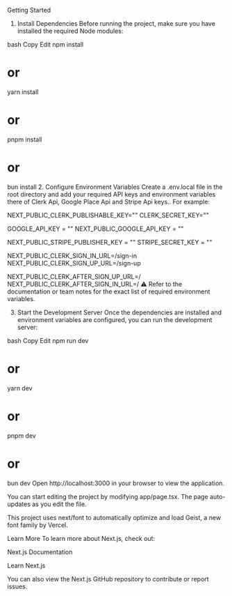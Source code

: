 Getting Started
1. Install Dependencies
Before running the project, make sure you have installed the required Node modules:

bash
Copy
Edit
npm install
# or
yarn install
# or
pnpm install
# or
bun install
2. Configure Environment Variables
Create a .env.local file in the root directory and add your required API keys and environment variables there of Clerk Api, Google Place Api and Stripe Api keys.. For example:

NEXT_PUBLIC_CLERK_PUBLISHABLE_KEY=""
CLERK_SECRET_KEY=""

GOOGLE_API_KEY = ""
NEXT_PUBLIC_GOOGLE_API_KEY = ""

NEXT_PUBLIC_STRIPE_PUBLISHER_KEY = ""
STRIPE_SECRET_KEY = ""

NEXT_PUBLIC_CLERK_SIGN_IN_URL=/sign-in
NEXT_PUBLIC_CLERK_SIGN_UP_URL=/sign-up

NEXT_PUBLIC_CLERK_AFTER_SIGN_UP_URL=/
NEXT_PUBLIC_CLERK_AFTER_SIGN_IN_URL=/
⚠️ Refer to the documentation or team notes for the exact list of required environment variables.

3. Start the Development Server
Once the dependencies are installed and environment variables are configured, you can run the development server:

bash
Copy
Edit
npm run dev
# or
yarn dev
# or
pnpm dev
# or
bun dev
Open http://localhost:3000 in your browser to view the application.

You can start editing the project by modifying app/page.tsx. The page auto-updates as you edit the file.

This project uses next/font to automatically optimize and load Geist, a new font family by Vercel.

Learn More
To learn more about Next.js, check out:

Next.js Documentation

Learn Next.js

You can also view the Next.js GitHub repository to contribute or report issues.
